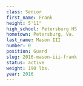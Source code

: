 ```yaml
---
class: Senior
first_name: Frank
height: 5'11"
high_school: Petersburg HS
hometown: Petersburg, Va.
last_name: Mason III
number: 0
position: Guard
slug: 2016-mason-iii-frank
status: active
weight: 190 lbs.
year: 2016
---
```

